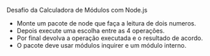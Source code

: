 Desafio da Calculadora de Módulos com Node.js

-  Monte um pacote de node que faça a leitura de dois numeros.
-  Depois execute uma escolha entre as 4 operações.
-  Por final devolva a operação executada e o resultado de acordo.
-  O pacote deve usar módulos inquirer e um módulo interno.
